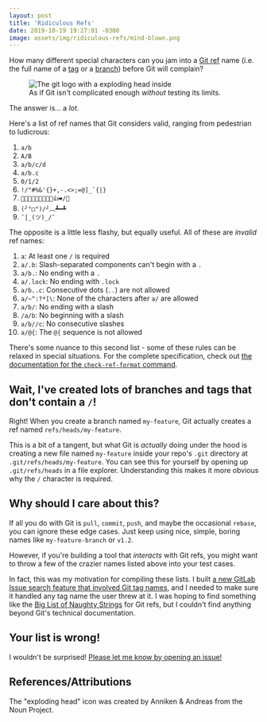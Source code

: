 ```yaml
---
layout: post
title: 'Ridiculous Refs'
date: 2019-10-19 19:27:01 -0300
image: assets/img/ridiculous-refs/mind-blown.png
---
```


How many different special characters can you jam into a [Git ref](https://git-scm.com/book/en/v2/Git-Internals-Git-References) name (i.e. the full name of a [tag](https://git-scm.com/book/en/v2/Git-Basics-Tagging) or a [branch](https://git-scm.com/book/en/v2/Git-Branching-Basic-Branching-and-Merging)) before Git will complain?

<figure>
    <img src="{{ 'assets/img/ridiculous-refs/mind-blown.png' | relative_url }}" alt="The git logo with a exploding head inside" />
    <figcaption>As if Git isn't complicated enough <em>without</em> testing its limits.</figcaption>
</figure>

The answer is... a _lot_.

Here's a list of ref names that Git considers valid, ranging from pedestrian to ludicrous:

1. `a/b`
1. `A/B`
1. `a/b/c/d`
1. `a/b.c`
1. `0/1/2`
1. `` !/"#%&'{}+,-.<>;=@]_`{|} ``
1. `🙂🚀😂🇺🇸💩🇨🇦💯👍❤️/🤦`
1. `(╯°□°)/╯︵┻━┻`
1. `¯|_(ツ)_/¯`

The opposite is a little less flashy, but equally useful. All of these are _invalid_ ref names:

1. `a`: At least one `/` is required
1. `a/.b`: Slash-separated components can't begin with a `.`
1. `a/b.`: No ending with a `.`
1. `a/.lock`: No ending with `.lock`
1. `a/b..c`: Consecutive dots (`..`) are not allowed
1. `a/~^:?*[\`: None of the characters after `a/` are allowed
1. `a/b/`: No ending with a slash
1. `/a/b`: No beginning with a slash
1. `a/b//c`: No consecutive slashes
1. `a/@{`: The `@{` sequence is not allowed

There's some nuance to this second list - some of these rules can be relaxed in special situations. For the complete specification, check out [the documentation for the `check-ref-format` command](https://git-scm.com/docs/git-check-ref-format).

## Wait, I've created lots of branches and tags that don't contain a `/`!

Right! When you create a branch named `my-feature`, Git actually creates a ref named `refs/heads/my-feature`.

This is a bit of a tangent, but what Git is _actually_ doing under the hood is creating a new file named `my-feature` inside your repo's `.git` directory at `.git/refs/heads/my-feature`. You can see this for yourself by opening up `.git/refs/heads` in a file explorer. Understanding this makes it more obvious why the `/` character is required.

## Why should I care about this?

If all you do with Git is `pull`, `commit`, `push`, and maybe the occasional `rebase`, you can ignore these edge cases. Just keep using nice, simple, boring names like `my-feature-branch` or `v1.2`.

However, if you're building a tool that _interacts_ with Git refs, you might want to throw a few of the crazier names listed above into your test cases.

In fact, this was my motivation for compiling these lists. I built [a new GitLab Issue search feature that involved Git tag names](https://gitlab.com/gitlab-org/gitlab/merge_requests/18761), and I needed to make sure it handled any tag name the user threw at it. I was hoping to find something like the [Big List of Naughty Strings](https://github.com/minimaxir/big-list-of-naughty-strings) for Git refs, but I couldn't find anything beyond Git's technical documentation.

## Your list is wrong!

I wouldn't be surprised! [Please let me know by opening an issue!](https://gitlab.com/nfriend/website-3.0/issues/new?issue[title]=There%27s%20a%20problem%20with%20your%20Ridiculous%20Refs%20list!)

## References/Attributions

The "exploding head" icon was created by Anniken & Andreas from the Noun Project.
